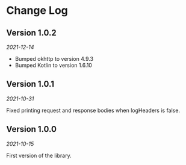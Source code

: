 Change Log
==========

## Version 1.0.2

_2021-12-14_

- Bumped okhttp to version 4.9.3
- Bumped Kotlin to version 1.6.10

## Version 1.0.1

_2021-10-31_

Fixed printing request and response bodies when logHeaders is false.

## Version 1.0.0

_2021-10-15_

First version of the library.
